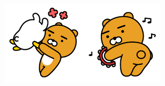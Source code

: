 <div style="display: flex; flex-wrap: nowrap;">
  <div><img src="assets/images/kakao.gif"/></div>
  <div><img src="assets/images/kakao2.gif"/></div>
</div>
